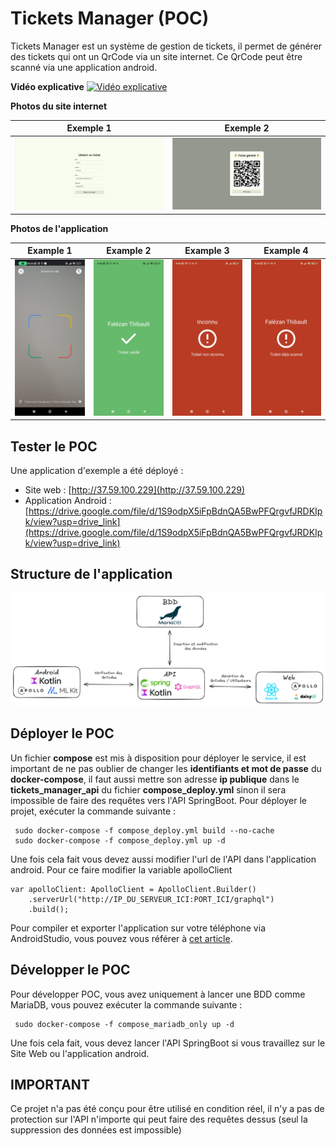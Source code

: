 # Tickets Manager (POC)
Tickets Manager est un système de gestion de tickets, il permet de générer des tickets qui ont un QrCode via un site internet. Ce QrCode peut être scanné via une application android. 

**Vidéo explicative**
[![Vidéo explicative](https://img.youtube.com/vi/3R3w9vslU90/maxresdefault.jpg)](https://www.youtube.com/watch?v=3R3w9vslU90)


**Photos du site internet**

| **Exemple 1** | **Exemple 2** |
| :---: | :---: |
|![website_example_1](assets/website_example_1.png)|![website_example_2](assets/website_example_2.png)


**Photos de l'application**

| **Example 1** | **Example 2** | **Example 3** | **Example 4** |
| :--:  | :--: | :--: | :--: |
|![app_example_1](assets/app_example_1.jpg)|![app_example_2](assets/app_example_2.jpg)|![app_example_3](assets/app_example_3.jpg)|![app_example_4](assets/app_example_4.jpg)


## Tester le POC
Une application d'exemple a été déployé :
 - Site web : [http://37.59.100.229](http://37.59.100.229)
 - Application Android : [https://drive.google.com/file/d/1S9odpX5iFpBdnQA5BwPFQrgvfJRDKIpk/view?usp=drive_link](https://drive.google.com/file/d/1S9odpX5iFpBdnQA5BwPFQrgvfJRDKIpk/view?usp=drive_link)

## Structure de l'application
![Stack du Projet](assets/stack.png)


## Déployer le POC
Un fichier **compose** est mis à disposition pour déployer le service, il est important de ne pas oublier de changer les **identifiants et mot de passe** du **docker-compose**, il faut aussi mettre son adresse **ip publique** dans le **tickets_manager_api** du fichier **compose_deploy.yml** sinon il sera impossible de faire des requêtes vers l'API SpringBoot. 
Pour déployer le projet, exécuter la commande suivante :
```
 sudo docker-compose -f compose_deploy.yml build --no-cache
 sudo docker-compose -f compose_deploy.yml up -d
```
Une fois cela fait vous devez aussi modifier l'url de l'API dans l'application android. Pour ce faire modifier la variable apolloClient 
```
var apolloClient: ApolloClient = ApolloClient.Builder()
    .serverUrl("http://IP_DU_SERVEUR_ICI:PORT_ICI/graphql")
    .build();
```
Pour compiler et exporter l'application sur votre téléphone via AndroidStudio, vous pouvez vous référer à [cet article](https://developer.android.com/studio/run/device?hl=fr).


## Développer le POC
Pour développer POC, vous avez uniquement à lancer une BDD comme MariaDB, vous pouvez exécuter la commande suivante : 
```
 sudo docker-compose -f compose_mariadb_only up -d
```
Une fois cela fait, vous devez lancer l'API SpringBoot si vous travaillez sur le Site Web ou l'application android.


## IMPORTANT
Ce projet n'a pas été conçu pour être utilisé en condition réel, il n'y a pas de protection sur l'API n'importe qui peut faire des requêtes dessus (seul la suppression des données est impossible)